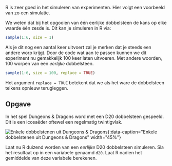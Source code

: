 R is zeer goed in het simuleren van experimenten. Hier volgt een voorbeeld van zo een simulatie.

We weten dat bij het opgooien van één eerlijke dobbelsteen de kans op elke waarde één zesde is. Dit kan je simuleren in R via:

```R
sample(1:6, size = 1)
```

Als je dit nog een aantal keer uitvoert zal je merken dat je steeds een andere worp krijgt. Door de code wat aan te passen kunnen we dit experiment nu gemakkelijk 100 keer laten uitvoeren. Met andere woorden, 100 worpen van een *eerlijke* dobbelsteen.

```R
sample(1:6, size = 100, replace = TRUE)
```

Het argument `replace = TRUE` betekent dat we als het ware de dobbelsteen telkens opnieuw terugleggen.

## Opgave
In het spel Dungeons & Dragons word met een D20 dobbelsteen gespeeld. Dit is een icosaëder oftewel een regelmatig twintigvlak.

![Enkele dobbelstenen uit Dungeons & Dragons](media/lucas-santos.jpg "Foto door Lucas Santos op Unsplash"){:data-caption="Enkele dobbelstenen uit Dungeons & Dragons" width="45%"}

Laat nu R duizend worden van een *eerlijke* D20 dobbelsteen simuleren. Sla het resultaat op in een variabele genaamd `d20`. Laat R nadien het gemiddelde van deze variabele berekenen.